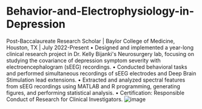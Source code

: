 # Behavior-and-Electrophysiology-in-Depression
Post-Baccalaureate Research Scholar | Baylor College of Medicine, Houston, TX | July 2022-Present
•	Designed and implemented a year-long clinical research project in Dr. Kelly Bijanki's Neurosurgery lab, focusing on studying the covariance of depression symptom severity with electroencephalogram (sEEG) recordings.
•	Conducted behavioral tasks and performed simultaneous recordings of sEEG electrodes and Deep Brain Stimulation lead extensions.
•	Extracted and analyzed spectral features from sEEG recordings using MATLAB and R programming, generating figures, and performing statistical analysis.
•	Certification: Responsible Conduct of Research for Clinical Investigators.
![image](https://github.com/salmaelhassa/Behavior-and-Electrophysiology-in-Depression/assets/129304018/1b1a25c0-a425-4718-8f4a-424e24a7fc29)
